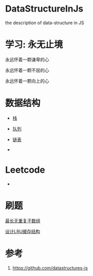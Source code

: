 # DataStructureInJs
the description of data-structure in JS

# 学习: 永无止境

永远怀着一颗谦卑的心

永远怀着一颗不屈的心

永远怀着一颗向上的心

# 数据结构

* [栈]()

* [队列]()

* [链表]()

* []()

# Leetcode

* []()


# 刷题

[最长无重复子数组]()

[设计LRU缓存结构]()

# 参考

1. https://github.com/datastructures-js